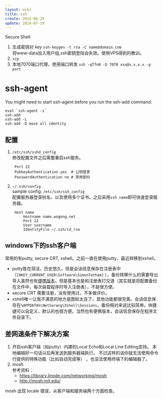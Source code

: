 ```yaml
---
layout: wiki
title: ssh
create: 2014-06-29
update: 2014-07-19
---
```


Secure Shell

1. 生成密钥对 key
`ssh-keygen -t rsa -C name@domain.com`  
将www-data加入用户组,ssh密钥登陆会失效。使用VPS得到的教训。
2. `scp`
3. 本地7070端口代理，使用端口转发 `ssh -qTfnN -D 7070 xxx@x.x.x.x -p port`


# ssh-agent
You might need to start ssh-agent before you run the ssh-add command:

    eval `ssh-agent -s`
    ssh-add
    ssh-add -L
    ssh-add -D move all identity

## 配置
1. `/etc/ssh/sshd_config`  
修改配置文件之后需要重启ssh服务。

        Port 22
        PubkeyAuthentication yes  # 公钥登录  
        PasswordAuthentication no # 禁用密码

2. `~/.ssh/config`  
sample config: `/etc/ssh/ssh_config`  
配置服务器登录别名，以及使用多个证书。之后采用`ssh name`即可快速登录服务器。

        Host name  
            Hostname name.wogong.net  
            Port 22
            User username  
            IdentityFile ~/.ssh/id_rsa


## windows下的ssh客户端
常用的有putty, secure CRT, xshell。之前一直在使用putty，最近转移到xshell。
* putty胜在简洁，历史悠久。但是会话信息保存在注册表中（`[HKEY_CURRENT_USER\Software\SimonTatham]`
），备份转移什么的需要导出导入虽然也有[便携版本](http://portableapps.com/apps/internet/putty_portable)，但是基本也是和注册表打交道（其实就是将配置备份在文件中，每次装载程序时导入注册表），不是很方便。
* secure CRT 需要注册，没有使用过，不多做评价。
* xshell唯一让我不满意的地方是图标太丑了，其他功能都很完善。会话信息保存在`%APPDATA%\NetSarang\Xshell\Sessions`，备份相对来说比较简单。快捷键可以自定义，默认的也很方便。当然也有便携版本，会话信息保存在程序文件目录下。

## 差网速条件下解决方案
1. 开启ssh客户端（如putty）内建的Local Echo和Local Line Editing支持。
本地编辑好一句话以后再发送到服务器端执行。
不过这样的话你就无法使用命令行提供的特殊功能（比如自动完成等）
，也没法使用终端下的编辑器了。
2. mosh  
   参考资料：
   - https://library.linode.com/networking/mosh
   - http://mosh.mit.edu/

mosh 出现 locale 错误，从客户端和服务端两个方面检查。
